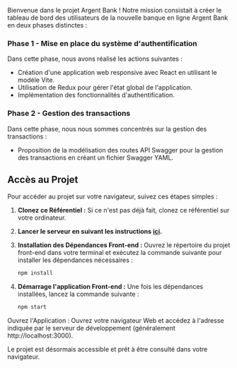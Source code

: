 Bienvenue dans le projet Argent Bank ! Notre mission consistait à créer le tableau de bord des utilisateurs de la nouvelle banque en ligne Argent Bank en deux phases distinctes :

### Phase 1 - Mise en place du système d'authentification

Dans cette phase, nous avons réalisé les actions suivantes :

- Création d'une application web responsive avec React en utilisant le modèle Vite.
- Utilisation de Redux pour gérer l'état global de l'application.
- Implémentation des fonctionnalités d'authentification.

### Phase 2 - Gestion des transactions

Dans cette phase, nous nous sommes concentrés sur la gestion des transactions :

- Proposition de la modélisation des routes API Swagger pour la gestion des transactions en créant un fichier Swagger YAML.

## Accès au Projet

Pour accéder au projet sur votre navigateur, suivez ces étapes simples :

1. **Clonez ce Référentiel  :** Si ce n'est pas déjà fait, clonez ce référentiel sur votre ordinateur.

2. **Lancer le serveur en suivant les instructions [ici](./backend/README.md).**

3. **Installation des Dépendances Front-end :** Ouvrez le répertoire du projet front-end dans votre terminal et exécutez la commande suivante pour installer les dépendances nécessaires :

   ```bash
   npm install


3. **Démarrage l'application Front-end :** Une fois les dépendances installées, lancez la commande suivante :
    ```bash
    npm start

Ouvrez l'Application : Ouvrez votre navigateur Web et accédez à l'adresse indiquée par le serveur de développement (généralement http://localhost:3000).

Le projet est désormais accessible et prêt à être consulté dans votre navigateur.
